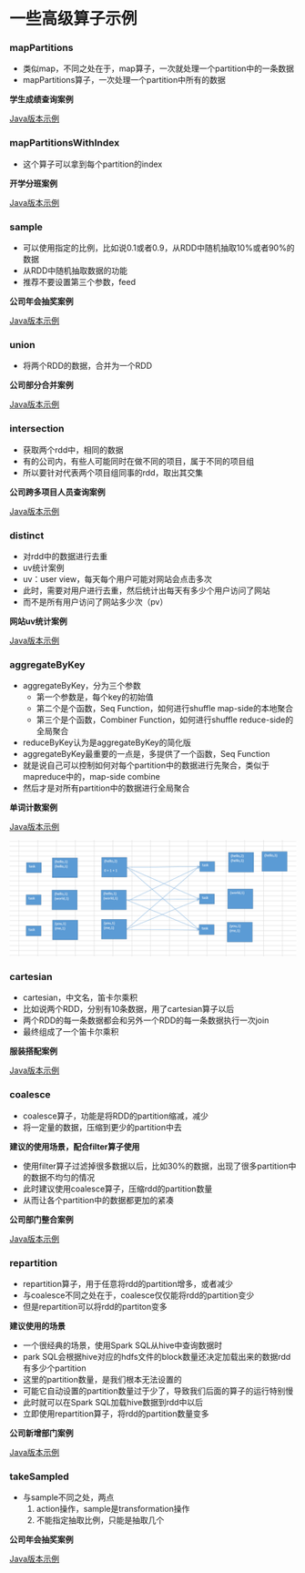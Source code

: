 # 一些高级算子示例



### mapPartitions

- 类似map，不同之处在于，map算子，一次就处理一个partition中的一条数据
- mapPartitions算子，一次处理一个partition中所有的数据

**学生成绩查询案例**

[Java版本示例](src/java/MapPartitions.java)

### mapPartitionsWithIndex

- 这个算子可以拿到每个partition的index

**开学分班案例**

[Java版本示例](src/java/MapPartitionsWithIndex.java)



### sample

- 可以使用指定的比例，比如说0.1或者0.9，从RDD中随机抽取10%或者90%的数据
- 从RDD中随机抽取数据的功能
- 推荐不要设置第三个参数，feed

**公司年会抽奖案例**

[Java版本示例](src/java/Sample.java)

###  union

- 将两个RDD的数据，合并为一个RDD

**公司部分合并案例**

[Java版本示例](src/java/Union.java)

### intersection

- 获取两个rdd中，相同的数据
- 有的公司内，有些人可能同时在做不同的项目，属于不同的项目组
- 所以要针对代表两个项目组同事的rdd，取出其交集

**公司跨多项目人员查询案例**

[Java版本示例](src/java/Intersection.java)

### distinct

- 对rdd中的数据进行去重
-  uv统计案例
-  uv：user view，每天每个用户可能对网站会点击多次
- 此时，需要对用户进行去重，然后统计出每天有多少个用户访问了网站
- 而不是所有用户访问了网站多少次（pv）

**网站uv统计案例**

[Java版本示例](src/java/Distinct.java)

### aggregateByKey

- aggregateByKey，分为三个参数
  - 第一个参数是，每个key的初始值
  - 第二个是个函数，Seq Function，如何进行shuffle map-side的本地聚合
  - 第三个是个函数，Combiner Function，如何进行shuffle reduce-side的全局聚合
-  reduceByKey认为是aggregateByKey的简化版
- aggregateByKey最重要的一点是，多提供了一个函数，Seq Function
- 就是说自己可以控制如何对每个partition中的数据进行先聚合，类似于mapreduce中的，map-side combine
- 然后才是对所有partition中的数据进行全局聚合

**单词计数案例**

[Java版本示例](src/java/AggregateByKey.java)

![](img\aggregateBtKey.png)

### cartesian

- cartesian，中文名，笛卡尔乘积
- 比如说两个RDD，分别有10条数据，用了cartesian算子以后
- 两个RDD的每一条数据都会和另外一个RDD的每一条数据执行一次join
- 最终组成了一个笛卡尔乘积

**服装搭配案例**

[Java版本示例](src/java/Cartesian.java)

### coalesce

- coalesce算子，功能是将RDD的partition缩减，减少
- 将一定量的数据，压缩到更少的partition中去

**建议的使用场景，配合filter算子使用**

- 使用filter算子过滤掉很多数据以后，比如30%的数据，出现了很多partition中的数据不均匀的情况
- 此时建议使用coalesce算子，压缩rdd的partition数量
- 从而让各个partition中的数据都更加的紧凑

**公司部门整合案例**

[Java版本示例](src/java/Coalesce.java)

### repartition

- repartition算子，用于任意将rdd的partition增多，或者减少
- 与coalesce不同之处在于，coalesce仅仅能将rdd的partition变少
- 但是repartition可以将rdd的partiton变多

**建议使用的场景**

- 一个很经典的场景，使用Spark SQL从hive中查询数据时
- park SQL会根据hive对应的hdfs文件的block数量还决定加载出来的数据rdd有多少个partition
- 这里的partition数量，是我们根本无法设置的
- 可能它自动设置的partition数量过于少了，导致我们后面的算子的运行特别慢
- 此时就可以在Spark SQL加载hive数据到rdd中以后
- 立即使用repartition算子，将rdd的partition数量变多

**公司新增部门案例**

[Java版本示例](src/java/Repartition.java)

### takeSampled

- 与sample不同之处，两点
  1. action操作，sample是transformation操作
  2. 不能指定抽取比例，只能是抽取几个

**公司年会抽奖案例**

[Java版本示例](src/java/TakeSampled.java)





